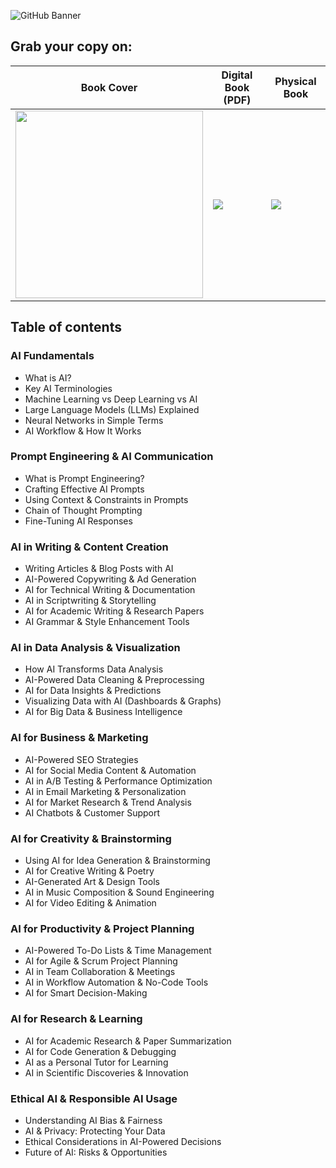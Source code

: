 ![GitHub Banner](https://github.com/user-attachments/assets/16d190c5-6345-4d6f-8b02-012720dfeae9)


## Grab your copy on:
| Book Cover |  Digital Book (PDF) | Physical Book |    
|----|----|----|
| [<img src="https://github.com/user-attachments/assets/392f9b10-e9c4-4930-aff8-dd469fc8b20e" width="300px">](#) | [<img src="https://github.com/user-attachments/assets/9a6a1546-c29c-4a6c-815d-9150edeb74a7">](#) | [<img src="https://github.com/user-attachments/assets/3b79de6e-9469-49ee-aa48-9a283604a648">](#) |

## Table of contents
### AI Fundamentals
- What is AI?
- Key AI Terminologies
- Machine Learning vs Deep Learning vs AI
- Large Language Models (LLMs) Explained
- Neural Networks in Simple Terms
- AI Workflow & How It Works
### Prompt Engineering & AI Communication
- What is Prompt Engineering?
- Crafting Effective AI Prompts
- Using Context & Constraints in Prompts
- Chain of Thought Prompting
- Fine-Tuning AI Responses
### AI in Writing & Content Creation
- Writing Articles & Blog Posts with AI
- AI-Powered Copywriting & Ad Generation
- AI for Technical Writing & Documentation
- AI in Scriptwriting & Storytelling
- AI for Academic Writing & Research Papers
- AI Grammar & Style Enhancement Tools
### AI in Data Analysis & Visualization
- How AI Transforms Data Analysis
- AI-Powered Data Cleaning & Preprocessing
- AI for Data Insights & Predictions
- Visualizing Data with AI (Dashboards & Graphs)
- AI for Big Data & Business Intelligence
### AI for Business & Marketing
- AI-Powered SEO Strategies
- AI for Social Media Content & Automation
- AI in A/B Testing & Performance Optimization
- AI in Email Marketing & Personalization
- AI for Market Research & Trend Analysis
- AI Chatbots & Customer Support
### AI for Creativity & Brainstorming
- Using AI for Idea Generation & Brainstorming
- AI for Creative Writing & Poetry
- AI-Generated Art & Design Tools
- AI in Music Composition & Sound Engineering
- AI for Video Editing & Animation
### AI for Productivity & Project Planning
- AI-Powered To-Do Lists & Time Management
- AI for Agile & Scrum Project Planning
- AI in Team Collaboration & Meetings
- AI in Workflow Automation & No-Code Tools
- AI for Smart Decision-Making
### AI for Research & Learning
- AI for Academic Research & Paper Summarization
- AI for Code Generation & Debugging
- AI as a Personal Tutor for Learning
- AI in Scientific Discoveries & Innovation
### Ethical AI & Responsible AI Usage
- Understanding AI Bias & Fairness
- AI & Privacy: Protecting Your Data
- Ethical Considerations in AI-Powered Decisions
- Future of AI: Risks & Opportunities
